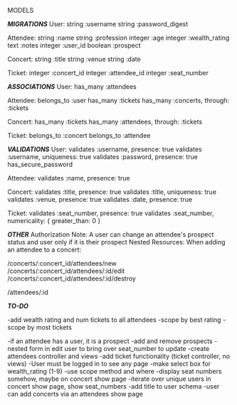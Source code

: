 MODELS

***MIGRATIONS***
User:
  string :username
  string :password_digest

Attendee:
  string :name
  string :profession
  integer :age
  integer :wealth_rating
  text :notes
  integer :user_id
  boolean :prospect

Concert:
  string :title
  string :venue
  string :date

Ticket:
  integer :concert_id
  integer :attendee_id
  integer :seat_number

***ASSOCIATIONS***
User:
  has_many :attendees

Attendee:
  belongs_to :user
  has_many :tickets
  has_many :concerts, through: :tickets

Concert:
  has_many :tickets
  has_many :attendees, through: :tickets

Ticket:
  belongs_to :concert
  belongs_to :attendee

***VALIDATIONS***
User:
  validates :username, presence: true
  validates :username, uniqueness: true
  validates :password, presence: true
  has_secure_password

Attendee:
  validates :name, presence: true

Concert:
  validates :title, presence: true
  validates :title, uniqueness: true
  validates :venue, presence: true
  validates :date, presence: true

Ticket:
  validates :seat_number, presence: true
  validates :seat_number, numericality: { greater_than: 0 }

***OTHER***
Authorization Note: A user can change an attendee's prospect status and user only if it is their prospect
Nested Resources: When adding an attendee to a concert:

/concerts/:concert_id/attendees/new
/concerts/:concert_id/attendees/:id/edit
/concerts/:concert_id/attendees/:id/destroy

/attendees/:id

***TO-DO***

-add wealth rating and num tickets to all attendees
-scope by best rating
-scope by most tickets

-if an attendee has a user, it is a prospect
-add and remove prospects
-nested form in edit user to bring over seat_number to update
-create attendees controller and views
-add ticket functionality (ticket controller, no views)
-User must be logged in to see any page
-make select box for wealth_rating (1-9)
-use scope method and where
-display seat numbers somehow, maybe on concert show page
-iterate over unique users in concert show page, show seat_numbers
-add title to user schema
-user can add concerts via an attendees show page
